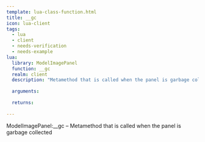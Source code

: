 ```yaml
---
template: lua-class-function.html
title: __gc
icon: lua-client
tags:
  - lua
  - client
  - needs-verification
  - needs-example
lua:
  library: ModelImagePanel
  function: __gc
  realm: client
  description: "Metamethod that is called when the panel is garbage collected"
  
  arguments:
  
  returns:
    
---
```


<div class="lua__search__keywords">
ModelImagePanel:__gc &#x2013; Metamethod that is called when the panel is garbage collected
</div>
